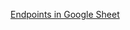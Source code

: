 [Endpoints in Google Sheet](https://docs.google.com/spreadsheets/d/10B2NjexBNMIqL8wh-303AucB5CjBjzgfRFtbbGGj8TU/edit#gid=0)
